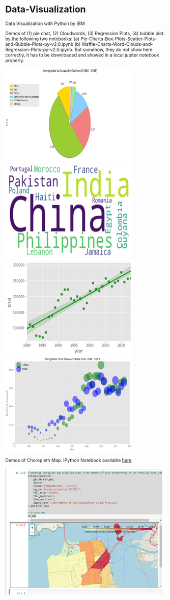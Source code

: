 # Data-Visualization
Data Visualization with Python by IBM

Demos of (1) pie chat, (2) Cloudwords, (3) Regression Plots, (4) bubble plot:
by the following two notebooks: (a) Pie-Charts-Box-Plots-Scatter-Plots-and-Bubble-Plots-py-v2.0.ipynb
(b) Waffle-Charts-Word-Clouds-and-Regression-Plots-py-v2.0.ipynb. But somehow, they do not show here correctly, it has to be downloaded and showed in a local jupiter notebook properly.


<img src="images\pie.png" width="400px" height="300px" />     <img src="images\wordcloud.png" width="400px" height="300px" />
<img src="images\regression1.png" width="400px" height="300px" />       <img src="images\bubbles.png" width="400px" height="300px" /> 


Demos of Choropleth Map.
IPython Notebook available [here](./DS_visulization-Final-Assignment-2-Choropleth-Map.ipynb).

<img src ="images\map.png" width="800px" height="400px" />
